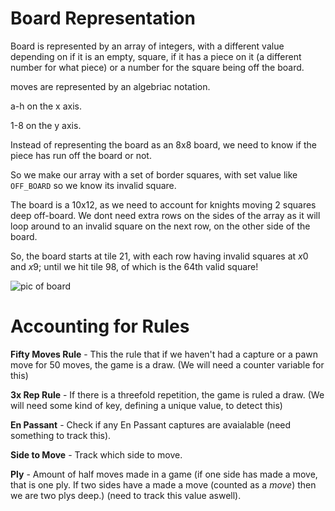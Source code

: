 # Board Representation

Board is represented by an array of integers, with a different value depending on if it is an empty, square, if it has a piece on it (a different number for what piece) or a number for the square being off the board.

moves are represented by an algebriac notation.

a-h on the x axis.

1-8 on the y axis.

Instead of representing the board as an 8x8 board, we need to know if the piece has run off the board or not.

So we make our array with a set of border squares, with set value like `OFF_BOARD` so we know its invalid square.

The board is a 10x12, as we need to account for knights moving 2 squares deep off-board. We dont need extra rows on the sides of the array as it will loop around to an invalid square on the next row, on the other side of the board.

So, the board starts at tile 21, with each row having invalid squares at *x*0 and *x*9; until we hit tile 98, of which is the 64th valid square!

![pic of board](https://i.imgur.com/JzCLfMQ.png)

# Accounting for Rules

**Fifty Moves Rule** - This the rule that if we haven't had a capture or a pawn move for 50 moves, the game is a draw. (We will need a counter variable for this) 

**3x Rep Rule** - If there is a threefold repetition, the game is ruled a draw. (We will need some kind of key, defining a unique value, to detect this)

**En Passant** - Check if any En Passant captures are avaialable (need something to track this).

**Side to Move** - Track which side to move.

**Ply** - Amount of half moves made in a game (if one side has made a move, that is one ply. If two sides have a made a move (counted as a *move*) then we are two plys deep.) (need to track this value aswell).


